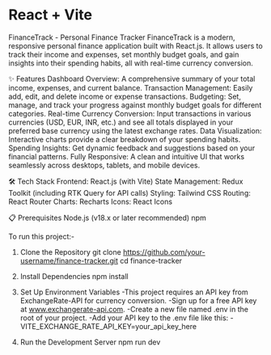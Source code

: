# React + Vite
FinanceTrack - Personal Finance Tracker
FinanceTrack is a modern, responsive personal finance application built with React.js. It allows users to track their income and expenses, set monthly budget goals, and gain insights into their spending habits, all with real-time currency conversion.

✨ Features
Dashboard Overview: A comprehensive summary of your total income, expenses, and current balance.
Transaction Management: Easily add, edit, and delete income or expense transactions.
Budgeting: Set, manage, and track your progress against monthly budget goals for different categories.
Real-time Currency Conversion: Input transactions in various currencies (USD, EUR, INR, etc.) and see all totals displayed in your preferred base currency using the latest exchange rates.
Data Visualization: Interactive charts provide a clear breakdown of your spending habits.
Spending Insights: Get dynamic feedback and suggestions based on your financial patterns.
Fully Responsive: A clean and intuitive UI that works seamlessly across desktops, tablets, and mobile devices.

🛠️ Tech Stack
Frontend: React.js (with Vite)
State Management: Redux Toolkit (including RTK Query for API calls)
Styling: Tailwind CSS
Routing: React Router
Charts: Recharts
Icons: React Icons

📋 Prerequisites
Node.js (v18.x or later recommended)
npm 

To run this project:-

1. Clone the Repository
   git clone https://github.com/your-username/finance-tracker.git
   cd finance-tracker

2. Install Dependencies
   npm install

3. Set Up Environment Variables
   -This project requires an API key from ExchangeRate-API for currency conversion.
   -Sign up for a free API key at www.exchangerate-api.com.
   -Create a new file named .env in the root of your project.
   -Add your API key to the .env file like this:
   -VITE_EXCHANGE_RATE_API_KEY=your_api_key_here

4. Run the Development Server
   npm run dev


